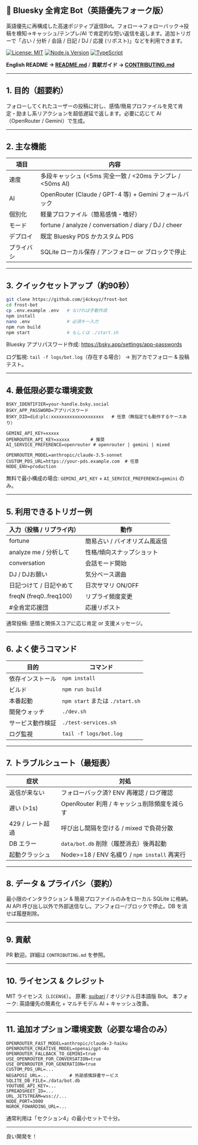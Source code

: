 ## 🌟 Bluesky 全肯定 Bot（英語優先フォーク版）

英語優先に再構成した高速ポジティブ返信Bot。フォロー→フォローバック→投稿を検知→キャッシュ/テンプレ/AI で肯定的な短い返信を返します。追加トリガーで「占い / 分析 / 会話 / 日記 / DJ / 応援 (リポスト)」などを利用できます。

[![License: MIT](https://img.shields.io/badge/License-MIT-yellow.svg)](LICENSE) [![Node.js Version](https://img.shields.io/badge/node-%3E%3D18-brightgreen)](https://nodejs.org/) [![TypeScript](https://img.shields.io/badge/TypeScript-5.x-blue)](https://www.typescriptlang.org/)

**English README → [README.md](./README.md)** / **貢献ガイド → [CONTRIBUTING.md](./CONTRIBUTING.md)**

---

## 1. 目的（超要約）
フォローしてくれたユーザーの投稿に対し、感情/簡易プロファイルを見て肯定・励まし系リアクションを超低遅延で返します。必要に応じて AI（OpenRouter / Gemini）で生成。

---

## 2. 主な機能
| 項目 | 内容 |
|------|------|
| 速度 | 多段キャッシュ (<5ms 完全一致 / <20ms テンプレ / <50ms AI) |
| AI | OpenRouter (Claude / GPT-4 等) + Gemini フォールバック |
| 個別化 | 軽量プロファイル（簡易感情・嗜好） |
| モード | fortune / analyze / conversation / diary / DJ / cheer |
| デプロイ | 既定 Bluesky PDS かカスタム PDS |
| プライバシ | SQLite ローカル保存 / アンフォロー or ブロックで停止 |

---

## 3. クイックセットアップ（約90秒）
```bash
git clone https://github.com/j4ckxyz/frost-bot
cd frost-bot
cp .env.example .env   # なければ手動作成
npm install
nano .env              # 必須キー入力
npm run build
npm start              # もしくは ./start.sh
```
Bluesky アプリパスワード作成: https://bsky.app/settings/app-passwords

ログ監視: `tail -f logs/bot.log`（存在する場合） → 別アカでフォロー & 投稿テスト。

---

## 4. 最低限必要な環境変数
```
BSKY_IDENTIFIER=your-handle.bsky.social
BSKY_APP_PASSWORD=アプリパスワード
BSKY_DID=did:plc:xxxxxxxxxxxxxxxxxxxx   # 任意（無指定でも動作するケースあり）

GEMINI_API_KEY=xxxxx
OPENROUTER_API_KEY=xxxxx        # 推奨
AI_SERVICE_PREFERENCE=openrouter # openrouter | gemini | mixed

OPENROUTER_MODEL=anthropic/claude-3.5-sonnet
CUSTOM_PDS_URL=https://your-pds.example.com  # 任意
NODE_ENV=production
```
無料で最小構成の場合: `GEMINI_API_KEY` + `AI_SERVICE_PREFERENCE=gemini` のみ。

---

## 5. 利用できるトリガー例
| 入力（投稿 / リプライ内） | 動作 |
|--------------------------|------|
| fortune                  | 簡易占い / バイオリズム風返信 |
| analyze me / 分析して      | 性格/傾向スナップショット |
| conversation             | 会話モード開始 |
| DJ / DJお願い             | 気分ベース選曲 |
| 日記つけて / 日記やめて    | 日次サマリ ON/OFF |
| freqN (freq0..freq100)   | リプライ頻度変更 |
| #全肯定応援団            | 応援リポスト |

通常投稿: 感情と関係スコアに応じ肯定 or 支援メッセージ。

---

## 6. よく使うコマンド
| 目的 | コマンド |
|------|----------|
| 依存インストール | `npm install` |
| ビルド | `npm run build` |
| 本番起動 | `npm start` または `./start.sh` |
| 開発ウォッチ | `./dev.sh` |
| サービス動作検証 | `./test-services.sh` |
| ログ監視 | `tail -f logs/bot.log` |

---

## 7. トラブルシュート（最短表）
| 症状 | 対処 |
|------|------|
| 返信が来ない | フォローバック済? ENV 再確認 / ログ確認 |
| 遅い (>1s) | OpenRouter 利用 / キャッシュ削除頻度を減らす |
| 429 / レート超過 | 呼び出し間隔を空ける / mixed で負荷分散 |
| DB エラー | `data/bot.db` 削除（履歴消去）後再起動 |
| 起動クラッシュ | Node>=18 / ENV 名綴り / `npm install` 再実行 |

---

## 8. データ & プライバシ（要約）
最小限のインタラクション & 簡易プロファイルのみをローカル SQLite に格納。AI API 呼び出し以外で外部送信なし。アンフォロー/ブロックで停止。DB を消せば履歴削除。

---

## 9. 貢献
PR 歓迎。詳細は `CONTRIBUTING.md` を参照。

---

## 10. ライセンス & クレジット
MIT ライセンス（`LICENSE`）。
原著: [suibari](https://github.com/suibari) / オリジナル日本語版 Bot。
本フォーク: 英語優先の簡素化 + マルチモデル AI + キャッシュ改善。

---

## 11. 追加オプション環境変数（必要な場合のみ）
```
OPENROUTER_FAST_MODEL=anthropic/claude-3-haiku
OPENROUTER_CREATIVE_MODEL=openai/gpt-4o
OPENROUTER_FALLBACK_TO_GEMINI=true
USE_OPENROUTER_FOR_CONVERSATION=true
USE_OPENROUTER_FOR_GENERATION=true
CUSTOM_PDS_URL=...
NEGAPOSI_URL=...        # 外部感情辞書サービス
SQLITE_DB_FILE=./data/bot.db
YOUTUBE_API_KEY=...
SPREADSHEET_ID=...
URL_JETSTREAM=wss://...
NODE_PORT=3000
NGROK_FOWARDING_URL=...
```
通常利用は「セクション4」の最小セットで十分。

---

良い開発を！
